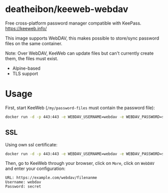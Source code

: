 # deatheibon/keeweb-webdav

Free cross-platform password manager compatible with KeePass.
https://keeweb.info/

This image supports WebDAV, this makes possible to store/sync password files on the same container.

Note: Over WebDAV, KeeWeb can update files but can't currently create them, the files must exist.

- Alpine-based
- TLS support

# Usage

First, start KeeWeb (`/my/password-files` must contain the password file):
```bash
docker run -d -p 443:443 -e WEBDAV_USERNAME=webdav -e WEBDAV_PASSWORD=secret -v /my/password-files:/var/www/html/webdav deatheibon/keeweb-webdav
```

## SSL

Using own ssl certificate:
```bash
docker run -d -p 443:443 -e WEBDAV_USERNAME=webdav -e WEBDAV_PASSWORD=secret -v /my/password-files:/var/www/html/webdav -v /my/certificate/file:/etc/lighttpd/certs/lighttpd.pem:ro deatheibon/keeweb-webdav
```

Then, go to KeeWeb through your browser, click on `More`, click on `WebDAV` and enter your configuration:
```
URL: https://example.com/webdav/filenanme
Username: webdav
Password: secret
```
